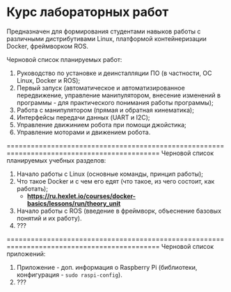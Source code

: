 # Курс лабораторных работ
Предназначен для формирования студентами навыков работы с различными дистрибутивами Linux, платформой контейнеризации Docker, фреймворком ROS.

Черновой список планируемых работ:
1. Руководство по установке и деинсталляции ПО (в частности, ОС Linux, Docker и ROS);
2. Первый запуск (автоматическое и автоматизированное передвижение, управление манипулятором, внесение изменений в программы - для практического понимания работы программы);
3. Работа с манипулятором (прямая и обратная кинематика);
4. Интерфейсы передачи данных (UART и I2C);
5. Управление движинием робота при помощи джойстика;
6. Управление моторами и движением робота.

============================================================================================
Черновой список планируемых учебных разделов:
1. Начало работы с Linux (основные команды, принцип работы);
2. Что такое Docker и с чем его едят (что такое, из чего состоит, как работать);
    - __https://ru.hexlet.io/courses/docker-basics/lessons/run/theory_unit__
3. Начало работы с ROS (введение в фреймворк, объеснение базовых понятий и их работу).
4. ???

============================================================================================
Черновой список приложений:
1. Приложение - доп. информация о Raspberry Pi (библиотеки, конфигурация - ```sudo raspi-config```).
2. ???
